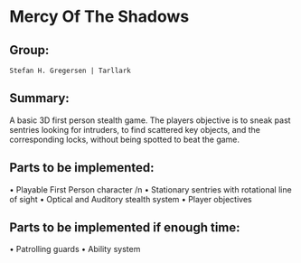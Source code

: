 # Mercy Of The Shadows

## Group:
	Stefan H. Gregersen | Tarllark

## Summary:
A basic 3D first person stealth game. The players objective is to sneak past sentries looking for intruders, to find scattered key objects, and the corresponding locks, without being spotted to beat the game.

## Parts to be implemented:
• Playable First Person character
/n
• Stationary sentries with rotational line of sight
• Optical and Auditory stealth system
• Player objectives

## Parts to be implemented if enough time:
• Patrolling guards
• Ability system
